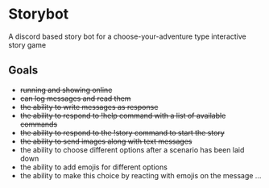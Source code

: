 # Storybot
A discord based story bot for a choose-your-adventure type interactive story game

## Goals
- ~~running and showing online~~
- ~~can log messages and read them~~
- ~~the ability to write messages as response~~
- ~~the ability to respond to !help command with a list of available commands~~
- ~~the ability to respond to the !story command to start the story~~ 
- ~~the ability to send images along with text messages~~
- the ability to choose different options after a scenario has been laid down
- the ability to add emojis for different options
- the ability to make this choice by reacting with emojis on the message
...
